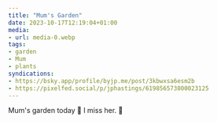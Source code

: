 ```yaml
---
title: "Mum's Garden"
date: 2023-10-17T12:19:04+01:00
media:
- url: media-0.webp
tags:
- garden
- Mum
- plants
syndications:
- https://bsky.app/profile/byjp.me/post/3kbwxsa6esm2b
- https://pixelfed.social/p/jphastings/619856573800023125
---
```

Mum's garden today 🌱 I miss her. 🖤
